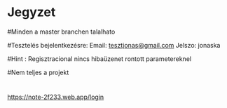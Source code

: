 # Jegyzet

#Minden a master branchen talalhato

#Tesztelés bejelentkezésre: 
Email: tesztjonas@gmail.com
Jelszo: jonaska

#Hint : Regisztracional nincs hibaüzenet rontott parametereknel

#Nem teljes a projekt
#
https://note-2f233.web.app/login
